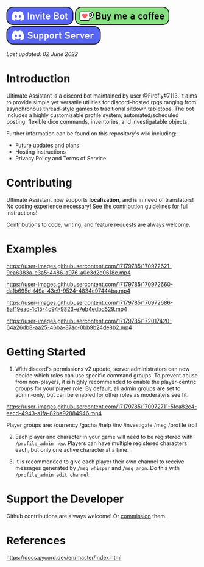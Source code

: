 <a href='https://discord.com/api/oauth2/authorize?client_id=517165856933937153&permissions=275146411008&scope=bot+applications.commands' target='_blank'><img style='border:0px;height:48px;' src='./images/badge-invite.png' border='0' alt='Buy Me a Coffee at ko-fi.com' /></a>
<a href='https://ko-fi.com/X8X4C9DD1' target='_blank'><img style='border:0px;height:48px;' src='./images/badge-donation.png' border='0' alt='Invite to your server' /></a>
<a href='https://discord.gg/VZYKBptWFJ' target='_blank'><img style='border:0px;height:48px;' src='./images/badge-server.png' border='0' alt='Support server' /></a>

*Last updated: 02 June 2022*

# Introduction
Ultimate Assistant is a discord bot maintained by user @Firefly#7113. It aims to provide simple yet versatile utilities for discord-hosted rpgs ranging from asynchronous thread-style games to traditional sitdown tabletops. The bot includes a highly customizable profile system, automated/scheduled posting, flexible dice commands, inventories, and investigatable objects. 

Further information can be found on this repository's wiki including:
* Future updates and plans
* Hosting instructions
* Privacy Policy and Terms of Service

# Contributing
Ultimate Assistant now supports **localization**, and is in need of translators! No coding experience necessary! See the [contribution guidelines](./CONTRIBUTING.md) for full instructions!

Contributions to code, writing, and feature requests are always welcome.

# Examples
https://user-images.githubusercontent.com/17179785/170972621-9ea6383a-e3a5-4486-a976-a0c3d2e0618e.mp4

https://user-images.githubusercontent.com/17179785/170972660-da1b695d-f49a-43e9-9524-4834e97444ba.mp4

https://user-images.githubusercontent.com/17179785/170972686-8af19ead-1c15-4c94-9823-e7eb4edbd529.mp4

https://user-images.githubusercontent.com/17179785/172017420-64a26db8-aa25-46ba-87ac-0bb9b24de8b2.mp4


# Getting Started
1. With discord's permissions v2 update, server administrators can now decide which roles can use specific command groups. To prevent abuse from non-players, it is highly recommended to enable the player-centric groups for your player role. By default, all admin groups are set to admin-only, but can be enabled for other roles as moderaters see fit.

https://user-images.githubusercontent.com/17179785/170972711-5fca82c4-eecd-4943-a1fa-82ba92884946.mp4

Player groups are: 
/currency
/gacha
/help
/inv
/investigate
/msg
/profile
/roll

2. Each player and character in your game will need to be registered with `/profile_admin new`. Players can have multiple registered characters each, but only one active character at a time.

3. It is recommended to give each player their own channel to receive messages generated by `/msg whisper` and `/msg anon`. Do this with `/profile_admin edit channel`.


# Support the Developer
Github contributions are always welcome! Or [commission](https://docs.google.com/document/d/1kM7qFBWqGsHktgrQHdCSf0HYJCfrTAa9MVsGPE8xF6A/edit?usp=sharing) them.

# References
https://docs.pycord.dev/en/master/index.html
